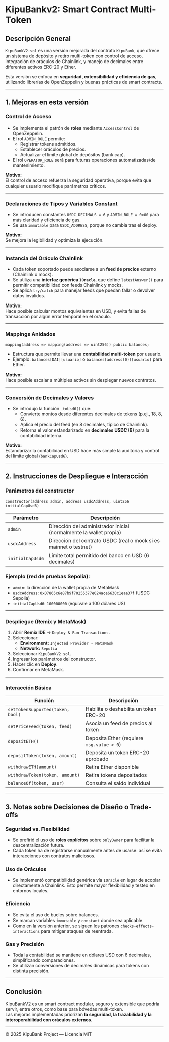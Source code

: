 # KipuBankv2: Smart Contract Multi-Token

## Descripción General

`KipuBankV2.sol` es una versión mejorada del contrato `KipuBank`, que ofrece un sistema de depósito y retiro multi-token con control de acceso, integración de oráculos de Chainlink, y manejo de decimales entre diferentes activos ERC-20 y Ether.  

Esta versión se enfoca en **seguridad, extensibilidad y eficiencia de gas**, utilizando librerías de OpenZeppelin y buenas prácticas de smart contracts.

---

## 1. Mejoras en esta versión

### Control de Acceso
- Se implementa el patrón de **roles** mediante `AccessControl` de OpenZeppelin.  
- El rol `ADMIN_ROLE` permite:
  - Registrar tokens admitidos.
  - Establecer oráculos de precios.
  - Actualizar el límite global de depósitos (bank cap).
- El rol `OPERATOR_ROLE` será para futuras operaciones automatizadas/de mantenimiento.

**Motivo:**  
El control de acceso refuerza la seguridad operativa, porque evita que cualquier usuario modifique parámetros críticos.

---

### Declaraciones de Tipos y Variables Constant
- Se introducen constantes `USDC_DECIMALS = 6` y `ADMIN_ROLE = 0x00` para más claridad y eficiencia de gas.  
- Se usa `immutable` para `USDC_ADDRESS`, porque no cambia tras el deploy.  

**Motivo:**  
Se mejora la legibilidad y optimiza la ejecución.

---

### Instancia del Oráculo Chainlink
- Cada token soportado puede asociarse a un **feed de precios** externo (Chainlink o mock).
- Se utiliza una **interfaz genérica `IOracle`**, que define `latestAnswer()` para permitir compatibilidad con feeds Chainlink y mocks.  
- Se aplica `try/catch` para manejar feeds que puedan fallar o devolver datos inválidos.

**Motivo:**  
Hace posible calcular montos equivalentes en USD, y evita fallas de transacción por algún error temporal en el oráculo.

---

### Mappings Anidados
```solidity
mapping(address => mapping(address => uint256)) public balances;
```
- Estructura que permite llevar una **contabilidad multi-token** por usuario.  
- Ejemplo: `balances[DAI][usuario]` o `balances[address(0)][usuario]` para Ether.

**Motivo:**  
Hace posible escalar a múltiples activos sin desplegar nuevos contratos.

---

### Conversión de Decimales y Valores
- Se introdujo la función `_toUsd6()` que:
  - Convierte montos desde diferentes decimales de tokens (p.ej., 18, 8, 6).
  - Aplica el precio del feed (en 8 decimales, típico de Chainlink).
  - Retorna el valor estandarizado en **decimales USDC (6)** para la contabilidad interna.

**Motivo:**  
Estandarizar la contabilidad en USD hace más simple la auditoría y control del límite global (`bankCapUsd6`).

---

## 2. Instrucciones de Despliegue e Interacción

### Parámetros del constructor
```solidity
constructor(address admin, address usdcAddress, uint256 initialCapUsd6)
```

| Parámetro | Descripción |
|------------|--------------|
| `admin` | Dirección del administrador inicial (normalmente la wallet propia) |
| `usdcAddress` | Dirección del contrato USDC (real o mock si es mainnet o testnet) |
| `initialCapUsd6` | Límite total permitido del banco en USD (6 decimales) |

### Ejemplo (red de pruebas Sepolia):
- `admin`: la dirección de la wallet propia de MetaMask  
- `usdcAddress`: `0x07865c6e87b9f70255377e024ace6630c1eaa37f` (USDC Sepolia)  
- `initialCapUsd6`: `100000000` (equivale a 100 dólares US)

---

### Despliegue (Remix y MetaMask)

1. Abrir **Remix IDE** → `Deploy & Run Transactions`.
2. Seleccionar:
   - **Environment:** `Injected Provider - MetaMask`
   - **Network:** `Sepolia`
3. Seleccionar `KipuBankV2.sol`.
4. Ingresar los parámetros del constructor.
5. Hacer clic en **Deploy**.
6. Confirmar en MetaMask.

---

### Interacción Básica

| Función | Descripción |
|----------|-------------|
| `setTokenSupported(token, bool)` | Habilita o deshabilita un token ERC-20 |
| `setPriceFeed(token, feed)` | Asocia un feed de precios al token |
| `depositETH()` | Deposita Ether (requiere `msg.value > 0`) |
| `depositToken(token, amount)` | Deposita un token ERC-20 aprobado |
| `withdrawETH(amount)` | Retira Ether disponible |
| `withdrawToken(token, amount)` | Retira tokens depositados |
| `balanceOf(token, user)` | Consulta el saldo individual |

---

## 3. Notas sobre Decisiones de Diseño o Trade-offs

### Seguridad vs. Flexibilidad
- Se prefirió el uso de **roles explícitos** sobre `onlyOwner` para facilitar la descentralización futura.
- Cada token ha de registrarse manualmente antes de usarse: así se evita interacciones con contratos maliciosos.

### Uso de Oráculos
- Se implementó compatibilidad genérica vía `IOracle` en lugar de acoplar directamente a Chainlink. Esto permite mayor flexibilidad y testeo en entornos locales.

### Eficiencia
- Se evita el uso de bucles sobre balances.
- Se marcan variables `immutable` y `constant` donde sea aplicable.
- Como en la versión anterior, se siguen los patrones `checks-effects-interactions` para mitigar ataques de reentrada.

### Gas y Precisión
- Toda la contabilidad se mantiene en dólares USD con 6 decimales, simplificando comparaciones.
- Se utilizan conversiones de decimales dinámicas para tokens con distinta precisión.

---

## Conclusión

KipuBankV2 es un smart contract modular, seguro y extensible que podría servir, entre otros, como base para bóvedas multi-token.  
Las mejoras implementadas priorizan **la seguridad, la trazabilidad y la interoperabilidad con oráculos externos.**

---

© 2025 KipuBank Project — Licencia MIT
